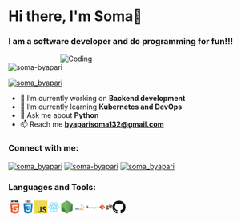 <h1 align="left">Hi there, I'm Soma👋</h1>
<h3 align="left">I am a software developer and do programming for fun!!!</h3>
<img align="right" alt="Coding" width="400" src="https://gifdb.com/images/high/pc-programming-umiko-ahagon-xl8rbijsvnnrka63.gif"
<p align="left"> <img src="https://komarev.com/ghpvc/?username=soma-byapari&label=Profile%20views&color=0e75b6&style=flat" alt="soma-byapari" /> </p>
<p align="left"> <a href="https://twitter.com/soma_byapari" target="blank"><img src="https://img.shields.io/twitter/follow/soma_byapari?logo=twitter&style=for-the-badge" alt="soma_byapari" /></a> </p>

- 🔭 I’m currently working on **Backend development**
- 🌱 I’m currently learning **Kubernetes and DevOps**
- 💬 Ask me about **Python**
- 📫 Reach me **byaparisoma132@gmail.com**

<h3 align="left">Connect with me:</h3>
<p align="left">
<a href="https://twitter.com/soma_byapari" target="blank"><img align="center" src="https://raw.githubusercontent.com/rahuldkjain/github-profile-readme-generator/master/src/images/icons/Social/twitter.svg" alt="soma_byapari" height="30" width="40" /></a>
<a href="https://linkedin.com/in/soma-byapari" target="blank"><img align="center" src="https://raw.githubusercontent.com/rahuldkjain/github-profile-readme-generator/master/src/images/icons/Social/linked-in-alt.svg" alt="soma-byapari" height="30" width="40" /></a>
<a href="https://instagram.com/soma_byapari" target="blank"><img align="center" src="https://raw.githubusercontent.com/rahuldkjain/github-profile-readme-generator/master/src/images/icons/Social/instagram.svg" alt="soma_byapari" height="30" width="40" /></a>
</p>

<h3 align="left">Languages and Tools:</h3>
<img align="left" alt="HTML5" width="26px" src="https://raw.githubusercontent.com/github/explore/80688e429a7d4ef2fca1e82350fe8e3517d3494d/topics/html/html.png" />
<img align="left" alt="CSS3" width="26px" src="https://raw.githubusercontent.com/github/explore/80688e429a7d4ef2fca1e82350fe8e3517d3494d/topics/css/css.png" />
<img align="left" alt="JavaScript" width="26px" src="https://raw.githubusercontent.com/github/explore/80688e429a7d4ef2fca1e82350fe8e3517d3494d/topics/javascript/javascript.png" />
<img align="left" alt="React" width="26px" src="https://raw.githubusercontent.com/github/explore/80688e429a7d4ef2fca1e82350fe8e3517d3494d/topics/react/react.png" />
<img align="left" alt="Node.js" width="26px" src="https://raw.githubusercontent.com/github/explore/80688e429a7d4ef2fca1e82350fe8e3517d3494d/topics/nodejs/nodejs.png" />
<img align="left" alt="MySQL" width="26pxng" src="https://raw.githubusercontent.com/github/explore/80688e429a7d4ef2fca1e82350fe8e3517d3494d/topics/mysql/mysql.png" />
<img align="left" alt="MongoDB" width="26px" src="https://raw.githubusercontent.com/github/explore/80688e429a7d4ef2fca1e82350fe8e3517d3494d/topics/mongodb/mongodb.png" />
<img align="left" alt="Git" width="26px" src="https://raw.githubusercontent.com/github/explore/80688e429a7d4ef2fca1e82350fe8e3517d3494d/topics/git/git.png" />
<img align="left" alt="GitHub" width="26px" src="https://raw.githubusercontent.com/github/explore/78df643247d429f6cc873026c0622819ad797942/topics/github/github.png" />
